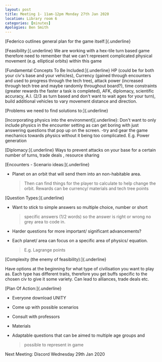 ```yaml
---
layout: post
title: Meeting 1- 11am-12pm Monday 27th Jan 2020
location: Library room 6
categories: [minutes]
Apologies: Ben Smith
---
```




[Federico outlines general plan for the game itself:]{.underline}

[Feasibility:]{.underline} We are working with a hex-tile turn based
game therefore need to remember that we can\'t represent complicated
physical movement (e.g. elliptical orbits) within this game

[Fundamental Concepts To Be Included:]{.underline} HP (could be for both
your civ\'s base and your vehicles), Currency (gained through encounters
and used to progress through the tech tree), attack power (increased
through tech tree and maybe randomly throughout board?), time
constraints (greater rewards the faster a task is completed), AFK,
diplomacy, scientific accuracy, A.I. (2/3 as turn based and don\'t want
to wait ages for your turn), build additional vehicles to vary movement
distance and direction.

[Problems we need to find solutions to:]{.underline}

[Incorporating physics into the environment]{.underline}: Don\'t want to
only include physics in the encounter setting as can get boring with
just answering questions that pop up on the screen. -try and gear the
game mechanics towards physics without it being too complicated. E.g.
Power generation

[Diplomacy:]{.underline} Ways to prevent attacks on your base for a
certain number of turns, trade deals , resource sharing

[Encounters - Scenario ideas:]{.underline}

-   Planet on an orbit that will send them into an non-habitable area.
    > Then can find things for the player to calculate to help change
    > the orbit. Rewards can be currency/ materials and tech tree points

[Question Types:]{.underline}

-   Want to stick to simple answers so multiple choice, number or short
    > specific answers (1/2 words) so the answer is right or wrong no
    > grey area to code in.

-   Harder questions for more important/ significant advancements?

-   Each planet/ area can focus on a specific area of physics/ equation.
    > E.g. Lagrange points

[Complexity (the enemy of feasibility):]{.underline}

Have options at the beginning for what type of civilisation you want to
play as. Each type has different traits, therefore you get buffs
specific to the chosen civ to give it some variety. Can lead to
alliances, trade deals etc.

[Plan Of Action:]{.underline}

-   Everyone download UNITY

-   Come up with possible scenarios

-   Consult with professors

-   Materials

-   Adaptable questions that can be aimed to multiple age groups and
    > possible to represent in game

Next Meeting: Discord Wednesday 29th Jan 2020
